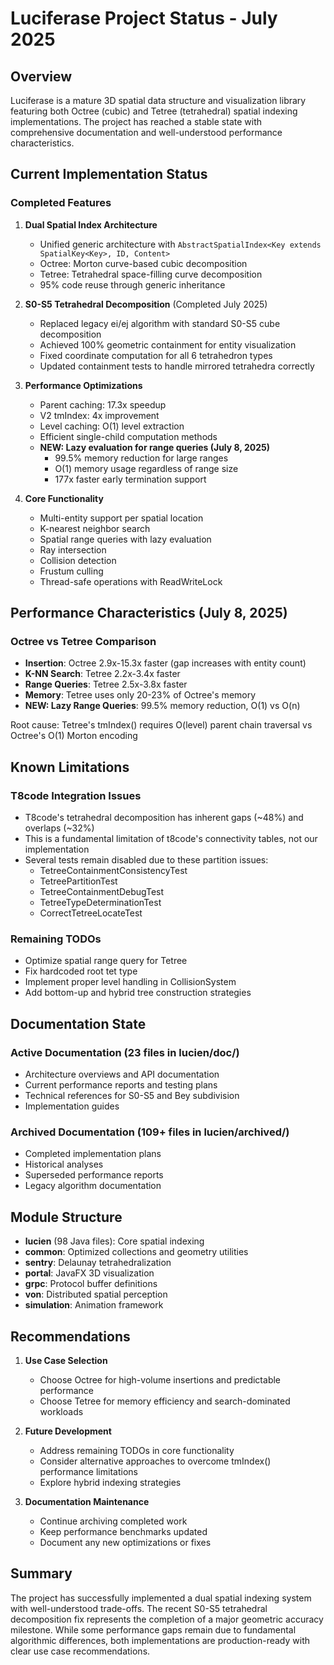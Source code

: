 # Luciferase Project Status - July 2025

## Overview

Luciferase is a mature 3D spatial data structure and visualization library featuring both Octree (cubic) and Tetree (tetrahedral) spatial indexing implementations. The project has reached a stable state with comprehensive documentation and well-understood performance characteristics.

## Current Implementation Status

### Completed Features

1. **Dual Spatial Index Architecture**
   - Unified generic architecture with `AbstractSpatialIndex<Key extends SpatialKey<Key>, ID, Content>`
   - Octree: Morton curve-based cubic decomposition
   - Tetree: Tetrahedral space-filling curve decomposition
   - 95% code reuse through generic inheritance

2. **S0-S5 Tetrahedral Decomposition** (Completed July 2025)
   - Replaced legacy ei/ej algorithm with standard S0-S5 cube decomposition
   - Achieved 100% geometric containment for entity visualization
   - Fixed coordinate computation for all 6 tetrahedron types
   - Updated containment tests to handle mirrored tetrahedra correctly

3. **Performance Optimizations**
   - Parent caching: 17.3x speedup
   - V2 tmIndex: 4x improvement
   - Level caching: O(1) level extraction
   - Efficient single-child computation methods
   - **NEW: Lazy evaluation for range queries (July 8, 2025)**
     - 99.5% memory reduction for large ranges
     - O(1) memory usage regardless of range size
     - 177x faster early termination support

4. **Core Functionality**
   - Multi-entity support per spatial location
   - K-nearest neighbor search
   - Spatial range queries with lazy evaluation
   - Ray intersection
   - Collision detection
   - Frustum culling
   - Thread-safe operations with ReadWriteLock

## Performance Characteristics (July 8, 2025)

### Octree vs Tetree Comparison

- **Insertion**: Octree 2.9x-15.3x faster (gap increases with entity count)
- **K-NN Search**: Tetree 2.2x-3.4x faster
- **Range Queries**: Tetree 2.5x-3.8x faster
- **Memory**: Tetree uses only 20-23% of Octree's memory
- **NEW: Lazy Range Queries**: 99.5% memory reduction, O(1) vs O(n)

Root cause: Tetree's tmIndex() requires O(level) parent chain traversal vs Octree's O(1) Morton encoding

## Known Limitations

### T8code Integration Issues
- T8code's tetrahedral decomposition has inherent gaps (~48%) and overlaps (~32%)
- This is a fundamental limitation of t8code's connectivity tables, not our implementation
- Several tests remain disabled due to these partition issues:
  - TetreeContainmentConsistencyTest
  - TetreePartitionTest
  - TetreeContainmentDebugTest
  - TetreeTypeDeterminationTest
  - CorrectTetreeLocateTest

### Remaining TODOs
- Optimize spatial range query for Tetree
- Fix hardcoded root tet type
- Implement proper level handling in CollisionSystem
- Add bottom-up and hybrid tree construction strategies

## Documentation State

### Active Documentation (23 files in lucien/doc/)
- Architecture overviews and API documentation
- Current performance reports and testing plans
- Technical references for S0-S5 and Bey subdivision
- Implementation guides

### Archived Documentation (109+ files in lucien/archived/)
- Completed implementation plans
- Historical analyses
- Superseded performance reports
- Legacy algorithm documentation

## Module Structure

- **lucien** (98 Java files): Core spatial indexing
- **common**: Optimized collections and geometry utilities
- **sentry**: Delaunay tetrahedralization
- **portal**: JavaFX 3D visualization
- **grpc**: Protocol buffer definitions
- **von**: Distributed spatial perception
- **simulation**: Animation framework

## Recommendations

1. **Use Case Selection**
   - Choose Octree for high-volume insertions and predictable performance
   - Choose Tetree for memory efficiency and search-dominated workloads

2. **Future Development**
   - Address remaining TODOs in core functionality
   - Consider alternative approaches to overcome tmIndex() performance limitations
   - Explore hybrid indexing strategies

3. **Documentation Maintenance**
   - Continue archiving completed work
   - Keep performance benchmarks updated
   - Document any new optimizations or fixes

## Summary

The project has successfully implemented a dual spatial indexing system with well-understood trade-offs. The recent S0-S5 tetrahedral decomposition fix represents the completion of a major geometric accuracy milestone. While some performance gaps remain due to fundamental algorithmic differences, both implementations are production-ready with clear use case recommendations.